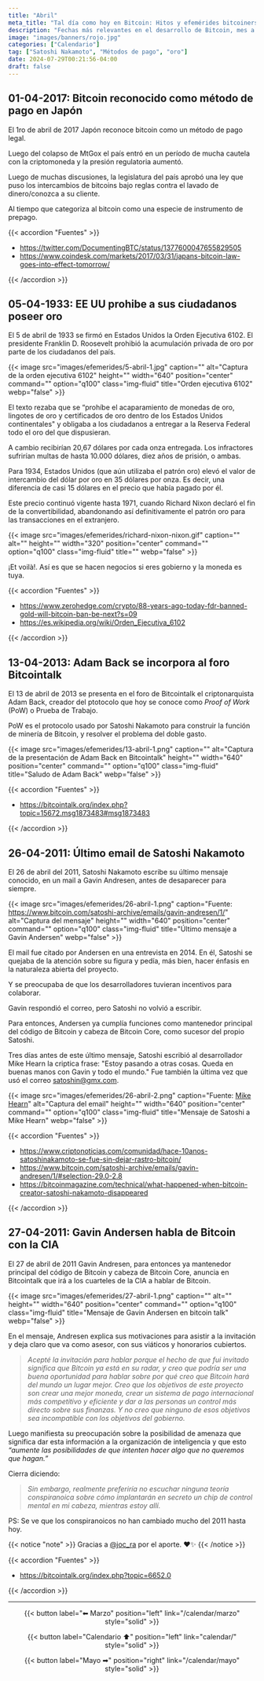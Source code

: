 ```yaml
---
title: "Abril"
meta_title: "Tal día como hoy en Bitcoin: Hitos y efemérides bitcoiners | Proyecto Bitcoin"
description: "Fechas más relevantes en el desarrollo de Bitcoin, mes a mes"
image: "images/banners/rojo.jpg"
categories: ["Calendario"]
tag: ["Satoshi Nakamoto", "Métodos de pago", "oro"]
date: 2024-07-29T00:21:56-04:00
draft: false
---
```


## 01-04-2017: Bitcoin reconocido como método de pago en Japón

El 1ro de abril de 2017 Japón reconoce bitcoin como un método de pago legal.

Luego del colapso de MtGox el país entró en un período de mucha cautela con la criptomoneda y la presión regulatoria aumentó.

Luego de muchas discusiones, la legislatura del país aprobó una ley que puso los intercambios de bitcoins bajo reglas contra el lavado de dinero/conozca a su cliente.

Al tiempo que categoriza al bitcoin como una especie de instrumento de prepago.

{{< accordion "Fuentes" >}}

- <https://twitter.com/DocumentingBTC/status/1377600047655829505>
- <https://www.coindesk.com/markets/2017/03/31/japans-bitcoin-law-goes-into-effect-tomorrow/>

{{< /accordion >}}

## 05-04-1933: EE UU prohibe a sus ciudadanos poseer oro

El 5 de abril de 1933 se firmó en Estados Unidos la Orden Ejecutiva 6102. El presidente Franklin D. Roosevelt prohibió la acumulación privada de oro por parte de los ciudadanos del país.

{{< image src="images/efemerides/5-abril-1.jpg" caption="" alt="Captura de la orden ejecutiva 6102" height="" width="640" position="center" command="" option="q100" class="img-fluid" title="Orden ejecutiva 6102"  webp="false" >}}

El texto rezaba que se “prohíbe el acaparamiento de monedas de oro, lingotes de oro y certificados de oro dentro de los Estados Unidos continentales" y obligaba a los ciudadanos a entregar a la Reserva Federal todo el oro del que dispusieran.

A cambio recibirían 20,67 dólares por cada onza entregada. Los infractores sufrirían multas de hasta 10.000 dólares, diez años de prisión, o ambas.

Para 1934, Estados Unidos (que aún utilizaba el patrón oro) elevó el valor de intercambio del dólar por oro en 35 dólares por onza. Es decir, una diferencia de casi 15 dólares en el precio que había pagado por él.

Este precio continuó vigente hasta 1971, cuando Richard Nixon declaró el fin de la convertibilidad, abandonando así definitivamente el patrón oro para las transacciones en el extranjero.

{{< image src="images/efemerides/richard-nixon-nixon.gif" caption="" alt="" height="" width="320" position="center" command="" option="q100" class="img-fluid" title=""  webp="false" >}}

¡Et voilà!. Así es que se hacen negocios si eres gobierno y la moneda es tuya.

{{< accordion "Fuentes" >}}

- <https://www.zerohedge.com/crypto/88-years-ago-today-fdr-banned-gold-will-bitcoin-ban-be-next?s=09>
- <https://es.wikipedia.org/wiki/Orden_Ejecutiva_6102>

{{< /accordion >}}

## 13-04-2013: Adam Back se incorpora al foro Bitcointalk

El 13 de abril de 2013 se presenta en el foro de Bitcointalk el criptonarquista Adam Back, creador del ptotocolo que hoy se conoce como _Proof of Work_ (PoW) o Prueba de Trabajo.

PoW es el protocolo usado por Satoshi Nakamoto para construir la función de minería de Bitcoin, y resolver el problema del doble gasto.

{{< image src="images/efemerides/13-abril-1.png" caption="" alt="Captura de la presentación de Adam Back en Bitcointalk" height="" width="640" position="center" command="" option="q100" class="img-fluid" title="Saludo de Adam Back"  webp="false" >}}

{{< accordion "Fuentes" >}}

- <https://bitcointalk.org/index.php?topic=15672.msg1873483#msg1873483>

{{< /accordion >}}

## 26-04-2011: Último email de Satoshi Nakamoto

El 26 de abril del 2011, Satoshi Nakamoto escribe su último mensaje conocido, en un mail a Gavin Andresen, antes de desaparecer para siempre.

{{< image src="images/efemerides/26-abril-1.png" caption="Fuente: <https://www.bitcoin.com/satoshi-archive/emails/gavin-andresen/1/>" alt="Captura del mensaje" height="" width="640" position="center" command="" option="q100" class="img-fluid" title="Último mensaje a Gavin Andersen"  webp="false" >}}

El mail fue citado por Andersen en una entrevista en 2014. En él, Satoshi se quejaba de la atención sobre su figura y pedía, más bien, hacer énfasis en la naturaleza abierta del proyecto.

Y se preocupaba de que los desarrolladores tuvieran incentivos para colaborar.

Gavin respondió el correo, pero Satoshi no volvió a escribir.

Para entonces, Andersen ya cumplía funciones como mantenedor principal del código de Bitcoin y cabeza de Bitcoin Core, como sucesor del propio Satoshi.

Tres días antes de este último mensaje, Satoshi escribió al desarrollador Mike Hearn la criptica frase: "Estoy pasando a otras cosas. Queda en buenas manos con Gavin y todo el mundo." Fue también la última vez que usó el correo satoshin@gmx.com.

{{< image src="images/efemerides/26-abril-2.png" caption="Fuente: [Mike Hearn](https://pastebin.com/syrmi3ET)" alt="Captura del email" height="" width="640" position="center" command="" option="q100" class="img-fluid" title="Mensaje de Satoshi a Mike Hearn"  webp="false" >}}

{{< accordion "Fuentes" >}}

- <https://www.criptonoticias.com/comunidad/hace-10anos-satoshinakamoto-se-fue-sin-dejar-rastro-bitcoin/>
- <https://www.bitcoin.com/satoshi-archive/emails/gavin-andresen/1/#selection-29.0-2.8>
- <https://bitcoinmagazine.com/technical/what-happened-when-bitcoin-creator-satoshi-nakamoto-disappeared>

{{< /accordion >}}

## 27-04-2011: Gavin Andersen habla de Bitcoin con la CIA

El 27 de abril de 2011 Gavin Andresen, para entonces ya mantenedor principal del código de Bitcoin y cabeza de Bitcoin Core, anuncia en Bitcointalk que irá a los cuarteles de la CIA a hablar de Bitcoin.

{{< image src="images/efemerides/27-abril-1.png" caption="" alt="" height="" width="640" position="center" command="" option="q100" class="img-fluid" title="Mensaje de Gavin Andersen en bitcoin talk"  webp="false" >}}

En el mensaje, Andresen explica sus motivaciones para asistir a la invitación y deja claro que va como asesor, con sus viáticos y honorarios cubiertos.

>_Acepté la invitación para hablar porque el hecho de que fui invitado significa que Bitcoin ya está en su radar, y creo que podría ser una buena oportunidad para hablar sobre por qué creo que Bitcoin hará del mundo un lugar mejor. Creo que los objetivos de este proyecto son crear una mejor moneda, crear un sistema de pago internacional más competitivo y eficiente y dar a las personas un control más directo sobre sus finanzas. Y no creo que ninguno de esos objetivos sea incompatible con los objetivos del gobierno._

Luego manifiesta su preocupación sobre la posibilidad de amenaza que significa dar esta información a la organización de inteligencia y que esto _“aumente las posibilidades de que intenten hacer algo que no queremos que hagan.”_

Cierra diciendo:

>_Sin embargo, realmente preferiría no escuchar ninguna teoría conspiranoica sobre cómo implantarán en secreto un chip de control mental en mi cabeza, mientras estoy allí._

PS: Se ve que los conspiranoicos no han cambiado mucho del 2011 hasta hoy.

{{< notice "note" >}}
Gracias a [@joc_ra](https://x.com/joc_ra) por el aporte. ❤️✨
{{< /notice >}}

{{< accordion "Fuentes" >}}

- <https://bitcointalk.org/index.php?topic=6652.0>

{{< /accordion >}}

<hr>

<p><center>
{{< button label="⬅︎ Marzo" position="left" link="/calendar/marzo" style="solid" >}}

{{< button label="Calendario ⬆︎" position="left" link="calendar/" style="solid" >}}

{{< button label="Mayo ➡︎" position="right" link="/calendar/mayo" style="solid" >}}
</center></p>
